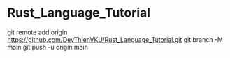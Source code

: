 # Rust_Language_Tutorial
git remote add origin https://github.com/DevThienVKU/Rust_Language_Tutorial.git
git branch -M main
git push -u origin main